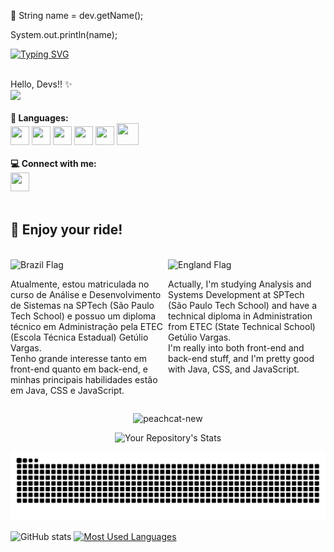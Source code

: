 💌 String name = dev.getName();

  System.out.println(name);

  
[![Typing SVG](https://readme-typing-svg.demolab.com?font=Fira+Code&weight=700&size=27&duration=5010&pause=1000&color=F756A8&vCenter=true&random=false&width=435&lines=Mariana+Nascimento+%3C+%2F+3)](https://git.io/typing-svg)
</div>
 </b> <br> Hello, Devs!! ✨<br>

<div align="left">

<img src="https://user-images.githubusercontent.com/125324142/229961407-51cf88b7-80ac-4af0-a160-fe3bde4d70a8.png" width="200px" />
</div>


 <br>
 <b> 💬 Languages: </b>
 <br>
<div>
<img src="https://cdn.jsdelivr.net/gh/devicons/devicon/icons/mysql/mysql-original.svg" width="30" height="30"/>  <img src="https://cdn.jsdelivr.net/gh/devicons/devicon/icons/html5/html5-original.svg" width="30" height="30"/>  <img src="https://cdn.jsdelivr.net/gh/devicons/devicon/icons/css3/css3-original.svg" width="30" height="30"/>
 <img src="https://cdn.jsdelivr.net/gh/devicons/devicon/icons/javascript/javascript-original.svg"  width="30" height="30" />
 <img src="https://cdn.jsdelivr.net/gh/devicons/devicon/icons/java/java-original.svg"  width="30" height="30" />
 <img src="https://cdn.jsdelivr.net/gh/devicons/devicon@latest/icons/spring/spring-original-wordmark.svg" width="35" height="35"/>
          
 </div>

<div>
  <br>
  <b> 💻 Connect with me: </b>
  <br>
  <div>
    <a href="https://www.linkedin.com/in/mariana-nascimento-de-oliveira/">
      <img src="https://cdn.jsdelivr.net/gh/devicons/devicon/icons/linkedin/linkedin-original.svg" width="30" height="30" />
    </a>
  </div>
</div>
<br>
<div style="width: 100%;">
  <h2>🌱 Enjoy your ride!</h2> <br>
  <div style="display: flex; justify-content: space-between; width: 100%">
  <div style="width: 50%;">
    <img src="https://flagcdn.com/16x12/br.png" alt="Brazil Flag" width="16" height="12">
    <p>
      Atualmente, estou matriculada no curso de Análise e Desenvolvimento de Sistemas na SPTech (São Paulo Tech School) e possuo um diploma técnico em Administração pela ETEC (Escola Técnica Estadual) Getúlio Vargas.<br> Tenho grande interesse tanto em front-end quanto em back-end, e minhas principais habilidades estão em Java, CSS e JavaScript.
    </p>
  </div>
  <div style="width: 50%;">
    <img src="https://flagcdn.com/16x12/gb.png" alt="England Flag" width="16" height="12">
    <p>
      Actually, I'm studying Analysis and Systems Development at SPTech (São Paulo Tech School) and have a technical diploma in Administration from ETEC (State Technical School) Getúlio Vargas. <br> I'm really into both front-end and back-end stuff, and I'm pretty good with Java, CSS, and JavaScript.
    </p>
  </div>
</div>
  </div>
</div>

  
  <div align="center" width="20">
    
 ![peachcat-new](https://user-images.githubusercontent.com/125324142/229968613-df38a191-d3a4-4267-b2b5-fac6b6633305.gif)
 
</div>
</div>
<div align="center" >
  
![Your Repository's Stats](https://github-readme-stats.vercel.app/api/top-langs/?username=MarianaNdO)

</div>

<picture align="center">
  <source media="(prefers-color-scheme: dark)" srcset="https://raw.githubusercontent.com/MarianaNdO/MarianaNdO/output/github-contribution-grid-snake-dark.svg">
  <source media="(prefers-color-scheme: light)" srcset="https://raw.githubusercontent.com/MarianaNdO/MarianaNdO/output/github-contribution-grid-snake.svg">
  <img alt="github contribution grid snake animation" src="https://raw.githubusercontent.com/MarianaNdO/MarianaNdo/output/github-contribution-grid-snake.svg">
</picture>

![GitHub stats](https://github-readme-stats-git-masterrstaa-rickstaa.vercel.app/api?username=MarianaNdO&hide_title=true&show_icons=true&include_all_commits=false&count_private=true&line_height=25&hide=issues&bg_color=000&title_color=FF00F6&text_color=FFF&border_radius=3&border_color=36123c&icon_color=FF00F6&theme=jolly)
[![Most Used Languages](https://github-readme-stats-git-masterrstaa-rickstaa.vercel.app/api/top-langs/?username=MarianaNdO&line_height=10&card_width=290&layout=compact&hide_title=false&count_private=true&langs_count=4&show_icons=true&title_color=FF00F6&bg_color=000&text_color=8B8B8B&border_radius=3&border_color=561760&count_private=true)](https://github.com/MarianaNdO/github-readme-stats)
<br><br>

  <!--
**MarianaNdO/MarianaNdO** is a ✨ _special_ ✨ repository because its `README.md` (this file) appears on your GitHub profile.

Here are some ideas to get you started:

- 🔭 I’m currently working on ...
-  I’m currently learning ...
- 👯 I’m looking to collaborate on ...
- 🤔 I’m looking for help with ...
- 💬 Ask me about ...
- 📫 How to reach me: ...
- 😄 Pronouns: ...
- ⚡ Fun fact: ...
-->
